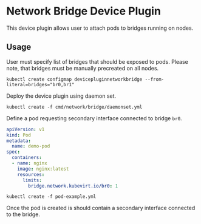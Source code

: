 # Network Bridge Device Plugin

This device plugin allows user to attach pods to bridges running on nodes.

## Usage

User must specify list of bridges that should be exposed to pods. Please note,
that bridges must be manually precreated on all nodes.

```
kubectl create configmap devicepluginnetworkbridge --from-literal=bridges="br0,br1"
```

Deploy the device plugin using daemon set.

```
kubectl create -f cmd/network/bridge/daemonset.yml
```

Define a pod requesting secondary interface connected to bridge `br0`.

```yaml
apiVersion: v1
kind: Pod
metadata:
  name: demo-pod
spec:
  containers:
  - name: nginx
    image: nginx:latest
    resources:
      limits:
        bridge.network.kubevirt.io/br0: 1
```

```
kubectl create -f pod-example.yml
```

Once the pod is created is should contain a secondary interface connected to
the bridge.
